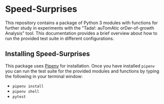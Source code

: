 # Speed-Surprises

This repository contains a package of Python 3 modules with functions for
further study in experiments with the "Tada!: auTomAtic orDer-of-growth
Analysis" tool. This documentation provides a brief overview about how to run
the provided test suite in different configurations.

## Installing Speed-Surprises

This package uses [Pipenv](https://github.com/pypa/pipenv) for installation.
Once you have installed `pipenv` you can run the test suite for the provided
modules and functions by typing the following in your terminal window:

- `pipenv install`
- `pipenv shell`
- `pytest`
